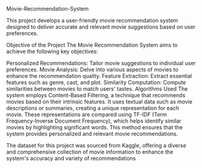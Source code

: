 Movie-Recommendation-System

This project develops a user-friendly movie recommendation system designed to deliver accurate and relevant movie suggestions based on user preferences.

Objective of the Project
The Movie Recommendation System aims to achieve the following key objectives:

Personalized Recommendations: Tailor movie suggestions to individual user preferences.
Movie Analysis: Delve into various aspects of movies to enhance the recommendation quality.
Feature Extraction: Extract essential features such as genre, cast, and plot.
Similarity Computation: Compute similarities between movies to match users' tastes.
Algorithms Used
The system employs Content-Based Filtering, a technique that recommends movies based on their intrinsic features. It uses textual data such as movie descriptions or summaries, creating a unique representation for each movie. These representations are compared using TF-IDF (Term Frequency-Inverse Document Frequency), which helps identify similar movies by highlighting significant words. This method ensures that the system provides personalized and relevant movie recommendations.

The dataset for this project was sourced from Kaggle, offering a diverse and comprehensive collection of movie information to enhance the system's accuracy and variety of recommendations

